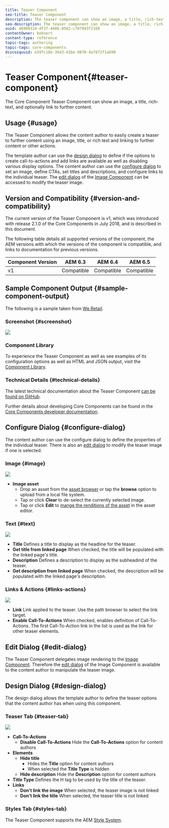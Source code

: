 ```yaml
---
title: Teaser Component
seo-title: Teaser Component
description: The teaser component can show an image, a title, rich-text, and optionally link to further content.
seo-description: The teaser component can show an image, a title, rich-text, and optionally link to further content.
uuid: 46989314-df37-448b-8562-c707043f2160
contentOwner: bohnert
content-type: reference
topic-tags: authoring
topic-tags: core-components
discoiquuid: e597c18e-3643-41be-9878-4a7872f1ab90
---
```


# Teaser Component{#teaser-component}

The Core Component Teaser Component can show an image, a title, rich-text, and optionally link to further content.

## Usage {#usage}

The Teaser Component allows the content author to easily create a teaser to further content using an image, title, or rich text and linking to further content or other actions.

The template author can use the [design dialog](teaser.md#main-pars_header_922510664) to define if the options to create call-to-actions and add links are available as well as disabling various display options. The content author can use the [configure dialog](teaser.md#main-pars_header_2140981519) to set an image, define CTAs, set titles and descriptions, and configure links to the individual teaser. The [edit dialog](teaser.md#main-pars_header_1229227054) of the [Image Component](image.md) can be accessed to modify the teaser image.

## Version and Compatibility {#version-and-compatibility}

The current version of the Teaser Component is v1, which was introduced with release 2.1.0 of the Core Components in July 2018, and is described in this document.  
  
The following table details all supported versions of the component, the AEM versions with which the versions of the component is compatible, and links to documentation for previous versions.

| Component Version |AEM 6.3 |AEM 6.4 |AEM 6.5 |
|---|---|---|---|
| v1 |Compatible |Compatible |Compatible |

## Sample Component Output {#sample-component-output}

The following is a sample taken from [We.Retail](https://helpx.adobe.com/experience-manager/6-4/sites/developing/using/we-retail.html).

### Screenshot {#screenshot}

![](assets/screen_shot_2018-07-04at145042.png) 

### Component Library

To experience the Teaser Component as well as see examples of its configuration options as well as HTML and JSON output, visit the [Component Library](http://opensource.adobe.com/aem-core-wcm-components/library/teaser.html).

### Technical Details {#technical-details}

The latest technical documentation about the Teaser Component [can be found on GitHub](https://github.com/adobe/aem-core-wcm-components/blob/master/content/src/content/jcr_root/apps/core/wcm/components/teaser/v1/teaser).

Further details about developing Core Components can be found in the [Core Components developer documentation](developing.md). 

## Configure Dialog {#configure-dialog}

The content author can use the configure dialog to define the properties of the individual teaser. There is also an [edit dialog](teaser.md#main-pars_header_1229227054) to modify the teaser image if one is selected.

### Image {#image}

![](assets/screen_shot_2018-07-03at104125.png)

* **Image asset**
  * Drop an asset from the [asset browser](https://helpx.adobe.com/experience-manager/6-4/sites/authoring/using/author-environment-tools.html#main-pars_title) or tap the **browse** option to upload from a local file system.
  * Tap or click **Clear** to de-select the currently selected image.
  * Tap or click **Edit** to [mange the renditions of the asset](https://helpx.adobe.com/experience-manager/6-4/assets/using/managing-assets-touch-ui.html#main-pars_title_19) in the asset editor.

### Text {#text}

![](assets/screen_shot_2018-07-03at104138.png)

* **Title**
  Defines a title to display as the headline for the teaser.
* **Get title from linked page**
  When checked, the title will be populated with the linked page's title.
* **Description**
  Defines a description to display as the subheadind of the teaser.
* **Get description from linked page**
  When checked, the description will be populated with the linked page's description.

### Links & Actions {#links-actions}

![](assets/screen_shot_2018-07-03at104146.png)

* **Link**
  Link applied to the teaser. Use the path browser to select the link target.
* **Enable Call-To-Actions**
  When checked, enables definition of Call-To-Actions. The first Call-To-Action link in the list is used as the link for other teaser elements.

## Edit Dialog {#edit-dialog}

The Teaser Component delegates image rendering to the [Image Component](image.md). Therefore the [edit dialog](image.md#main-pars_title) of the Image Component is available to the content author to manipulate the teaser image.

## Design Dialog {#design-dialog}

The design dialog allows the template author to define the teaser options that the content author has when using this component.

### Teaser Tab {#teaser-tab}

![](assets/screen_shot_2018-07-03at105958.png)

* **Call-To-Actions**
  * **Disable Call-To-Actions**
    Hide the **Call-To-Actions** option for content authors
* **Elements**
  * **Hide title**
    * Hides the **Title** option for content authors
    * When selected the **Title Type** is hidden
  * **Hide description**
    Hide the **Description** option for content authors
* **Title Type**
  Defines the H tag to be used by the title of the teaser.  
* **Links**
  * **Don't link the image**
    When selected, the teaser image is not linked  
  * **Don't link the title**
    When selected, the teaser title is not linked

### Styles Tab {#styles-tab}

The Teaser Component supports the AEM [Style System](authoring.md#component-styling). 
